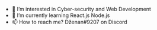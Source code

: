 
- 👀 I’m interested in Cyber-security and Web Development 
- 🌱 I’m currently learning React.js Node.js
- 📫 How to reach me? Dženan#9207 on Discord

<!--- 
ItsDzenan/ItsDzenan is a ✨ special ✨ repository because its `README.md` (this file) appears on your GitHub profile.
You can click the Preview link to take a look at your changes.
--->

